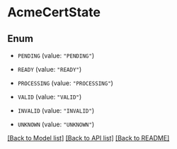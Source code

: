 # AcmeCertState

## Enum


* `PENDING` (value: `"PENDING"`)

* `READY` (value: `"READY"`)

* `PROCESSING` (value: `"PROCESSING"`)

* `VALID` (value: `"VALID"`)

* `INVALID` (value: `"INVALID"`)

* `UNKNOWN` (value: `"UNKNOWN"`)


[[Back to Model list]](../README.md#documentation-for-models) [[Back to API list]](../README.md#documentation-for-api-endpoints) [[Back to README]](../README.md)


